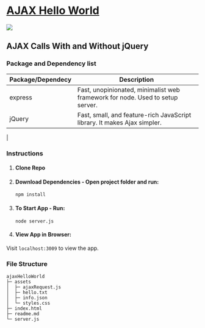 # [AJAX Hello World](https://github.com/coombapace/ajaxHelloWorld)

[![](https://img.shields.io/badge/author-@coombapace-blue.svg)](https://www.linkedin.com/in/mattia-pace) 

## AJAX Calls With and Without jQuery

### Package and Dependency list

| Package/Dependecy  | Description                                                                           |
| ------------------ | --------------------------------
| express            | Fast, unopinionated, minimalist web framework for node. Used to setup server.
| jQuery             | Fast, small, and feature-rich JavaScript library. It makes Ajax  simpler.
|

### Instructions

1. #### Clone Repo
2. #### Download Dependencies - Open project folder and run:
   ```npm install```

3. #### To Start App - Run:
    ```node server.js```
3. #### View App in Browser:
Visit `localhost:3009` to view the app.


### File Structure
```
ajaxHelloWorld
├─ assets
│  ├─ ajaxRequest.js
│  ├─ hello.txt
│  ├─ info.json
│  └─ styles.css
├─ index.html
├─ readme.md
└─ server.js
```